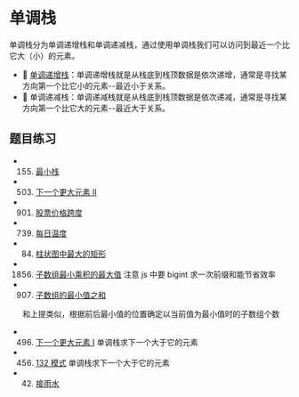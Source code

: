 # 单调栈

单调栈分为单调递增栈和单调递减栈，通过使用单调栈我们可以访问到最近一个比它大（小）的元素。

- 🍊 [单调递增栈](./index.js)：单调递增栈就是从栈底到栈顶数据是依次递增，通常是寻找某方向第一个比它小的元素--最近小于关系。
- 🍊 单调递减栈：单调递减栈就是从栈底到栈顶数据是依次递减，通常是寻找某方向第一个比它大的元素--最近大于关系。

## 题目练习

- 155. [最小栈](./MinStack.js)
- 503. [下一个更大元素 II](./nextGreaterElements.js)
- 901. [股票价格跨度](./StockSpanner.js)
- 739. [每日温度](./dailyTemperatures.js)
- 84. [柱状图中最大的矩形](./largestRectangleArea.js)
- 1856. [子数组最小乘积的最大值](./maxSumMinProduct.js)
        注意 js 中要 bigint
        求一次前缀和能节省效率
- 907. [子数组的最小值之和](./sumSubarrayMins.js)

  和上提类似，根据前后最小值的位置确定以当前值为最小值时的子数组个数

- 496. [下一个更大元素 I](./nextGreaterElement.js) 
    单调栈求下一个大于它的元素
    
- 456. [132 模式](./find132pattern.js) 
    单调栈求下一个大于它的元素
- 42. [接雨水](./rain.js) 
    
